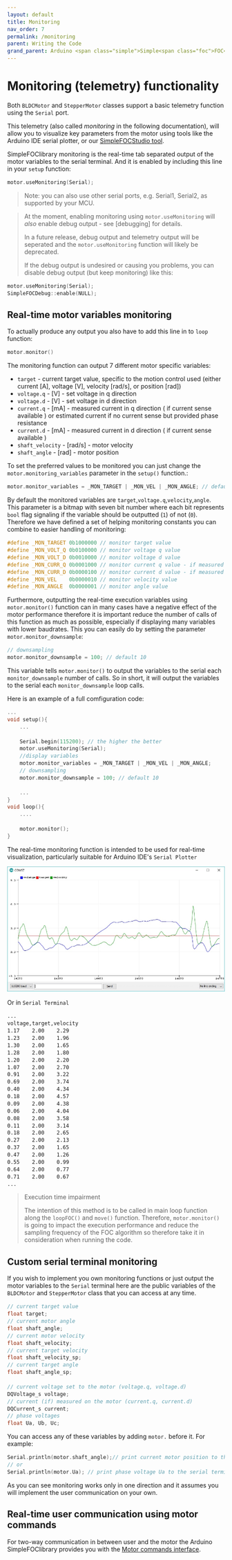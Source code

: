 ```yaml
---
layout: default
title: Monitoring
nav_order: 7
permalink: /monitoring
parent: Writing the Code
grand_parent: Arduino <span class="simple">Simple<span class="foc">FOC</span>library</span> 
---
```



# Monitoring (telemetry) functionality

Both `BLDCMotor` and `StepperMotor` classes support a basic telemetry function using the `Serial` port.

This telemetry (also called *monitoring* in the following documentation), will allow you to visualize key parameters from the motor using tools like the Arduino IDE serial plotter, or our [<span class="simple">Simple<span class="foc">FOC</span>Studio</span> tool](/studio).

<span class="simple">Simple<span class="foc">FOC</span>library</span> monitoring is the real-time tab separated output of the motor variables to the serial terminal. And it is enabled by including this line in your `setup` function:

```cpp
motor.useMonitoring(Serial);
```

<blockquote class="info">
Note: you can also use other serial ports, e.g. Serial1, Serial2, as supported by your MCU.
</blockquote>

<blockquote class="warning">
At the moment, enabling monitoring using <code class="highlighter-rouge">motor.useMonitoring</code> will <i>also</i> enable debug output - see [debugging] for details.

In a future release, debug output and telemetry output will be seperated and the <code class="highlighter-rouge">motor.useMonitoring</code> function will likely be deprecated.

If the debug output is undesired or causing you problems, you can disable debug output (but keep monitoring) like this:
</blockquote>

```cpp
motor.useMonitoring(Serial);
SimpleFOCDebug::enable(NULL);
```

## Real-time motor variables monitoring

To actually produce any output you also have to add this line in to `loop` function:
```cpp
motor.monitor()
```

The monitoring function can output 7 different motor specific variables:
- `target` - current target value, specific to the motion control used (either current [A], voltage [V], velocity [rad/s], or position [rad])
- `voltage.q` - [V] - set voltage in q direction
- `voltage.d` - [V] - set voltage in d direction
- `current.q` - [mA] - measured current in q direction ( if current sense available ) or estimated current if no current sense but provided phase resistance
- `current.d` - [mA] - measured current in d direction ( if current sense available )
- `shaft_velocity` - [rad/s] - motor velocity
- `shaft_angle` - [rad] - motor position

To set the preferred values to be monitored you can just change the `motor.monitoring_variables` parameter in the `setup()` function.:
```cpp
motor.monitor_variables = _MON_TARGET | _MON_VEL | _MON_ANGLE; // default _MON_TARGET | _MON_VOLT_Q | _MON_VEL | _MON_ANGLE
```
By default the monitored variables are `target`,`voltage.q`,`velocity`,`angle`.  This parameter is a bitmap with seven bit number where each bit represents `bool` flag signaling if the variable should be outputted (`1`) of not (`0`). Therefore we have defined a set of helping monitoring constants you can combine to easier handling of monitoring:
```cpp
#define _MON_TARGET 0b1000000 // monitor target value
#define _MON_VOLT_Q 0b0100000 // monitor voltage q value
#define _MON_VOLT_D 0b0010000 // monitor voltage d value
#define _MON_CURR_Q 0b0001000 // monitor current q value - if measured
#define _MON_CURR_D 0b0000100 // monitor current d value - if measured
#define _MON_VEL    0b0000010 // monitor velocity value
#define _MON_ANGLE  0b0000001 // monitor angle value
```

Furthermore, outputting the real-time execution variables using `motor.monitor()` function can in many cases have a negative effect of the motor performance  therefore it is important reduce the number of calls of this function as much as possible, especially if displaying many variables with lower baudrates. This you can easily do by setting the parameter `motor.monitor_downsample`:
```cpp
// downsampling
motor.monitor_downsample = 100; // default 10
```
This variable tells `motor.monitor()` to output the variables to the serial each `monitor_downsample` number of calls. So in short, it will output the variables to the serial each `monitor_downsample` loop calls.

Here is an example of a full comfiguration code:
```cpp
...
void setup(){
    ...

    Serial.begin(115200); // the higher the better
    motor.useMonitoring(Serial);
    //display variables
    motor.monitor_variables = _MON_TARGET | _MON_VEL | _MON_ANGLE; 
    // downsampling
    motor.monitor_downsample = 100; // default 10
    
    ...
}
void loop(){
    ....

    motor.monitor();
}

```



The real-time monitoring function is intended to be used for real-time visualization, particularly suitable for Arduino IDE's `Serial Plotter`

<img class="width60" src="extras/Images/plotter.jpg">

Or in `Serial Terminal`
```sh
...
voltage,target,velocity
1.17	2.00	2.29
1.23	2.00	1.96
1.30	2.00	1.65
1.28	2.00	1.80
1.20	2.00	2.20
1.07	2.00	2.70
0.91	2.00	3.22
0.69	2.00	3.74
0.40	2.00	4.34
0.18	2.00	4.57
0.09	2.00	4.38
0.06	2.00	4.04
0.08	2.00	3.58
0.11	2.00	3.14
0.18	2.00	2.65
0.27	2.00	2.13
0.37	2.00	1.65
0.47	2.00	1.26
0.55	2.00	0.99
0.64	2.00	0.77
0.71	2.00	0.67
...
```

<blockquote class="warning"><p class="heading"> Execution time impairment</p>
The intention of this method is to be called in main loop function along the <code class="highlighter-rouge">loopFOC()</code> and <code class="highlighter-rouge">move()</code> function. Therefore, <code class="highlighter-rouge">motor.monitor()</code> is going to impact the execution performance and reduce the sampling frequency of the FOC algorithm so therefore take it in consideration when running the code.  </blockquote>

## Custom serial terminal monitoring

If you wish to implement you own monitoring functions or just output the motor variables to the `Serial` terminal here are the public variables of the `BLDCMotor` and `StepperMotor` class that you can access at any time.
```cpp
// current target value
float target;
// current motor angle
float shaft_angle;
// current motor velocity 
float shaft_velocity;
// current target velocity
float shaft_velocity_sp;
// current target angle
float shaft_angle_sp;

// current voltage set to the motor (voltage.q, voltage.d)
DQVoltage_s voltage;
// current (if) measured on the motor (current.q, current.d)
DQCurrent_s current;
// phase voltages 
float Ua, Ub, Uc;

```
You can access any of these variables by adding `motor.` before it. For example:
```cpp
Serial.println(motor.shaft_angle);// print current motor position to the serial terminal
// or
Serial.println(motor.Ua); // print phase voltage Ua to the serial terminal
```

As you can see monitoring works only in one direction and it assumes you will implement the user communication on your own.

## Real-time user communication using motor commands
  
For two-way communication in between user and the motor the Arduino <span class="simple">Simple<span class="foc">FOC</span>library</span>  provides you with the [Motor commands interface](communication).